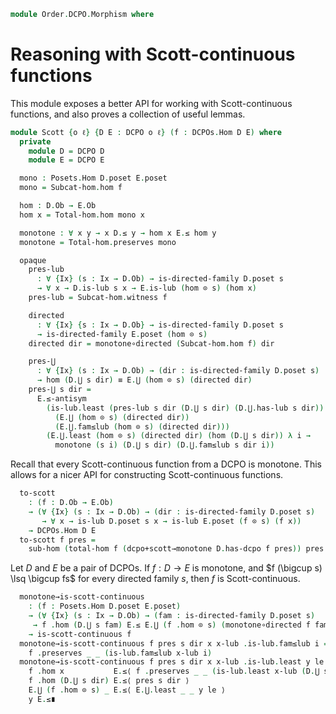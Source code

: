 <!--
```agda
open import Cat.Functor.Subcategory
open import Cat.Displayed.Total
open import Cat.Prelude

open import Order.Base
open import Order.DCPO
open import Order.Diagram.Lub

import Order.DCPO.Reasoning as DCPO
```
-->

```agda
module Order.DCPO.Morphism where
```

<!--
```agda
```
-->

# Reasoning with Scott-continuous functions

This module exposes a better API for working with Scott-continuous
functions, and also proves a collection of useful lemmas.

```agda
module Scott {o ℓ} {D E : DCPO o ℓ} (f : DCPOs.Hom D E) where
  private
    module D = DCPO D
    module E = DCPO E

  mono : Posets.Hom D.poset E.poset
  mono = Subcat-hom.hom f

  hom : D.Ob → E.Ob
  hom x = Total-hom.hom mono x

  monotone : ∀ x y → x D.≤ y → hom x E.≤ hom y
  monotone = Total-hom.preserves mono

  opaque
    pres-lub
      : ∀ {Ix} (s : Ix → D.Ob) → is-directed-family D.poset s
      → ∀ x → D.is-lub s x → E.is-lub (hom ⊙ s) (hom x)
    pres-lub = Subcat-hom.witness f

    directed
      : ∀ {Ix} {s : Ix → D.Ob} → is-directed-family D.poset s
      → is-directed-family E.poset (hom ⊙ s)
    directed dir = monotone∘directed (Subcat-hom.hom f) dir

    pres-⋃
      : ∀ {Ix} (s : Ix → D.Ob) → (dir : is-directed-family D.poset s)
      → hom (D.⋃ s dir) ≡ E.⋃ (hom ⊙ s) (directed dir)
    pres-⋃ s dir =
      E.≤-antisym
        (is-lub.least (pres-lub s dir (D.⋃ s dir) (D.⋃.has-lub s dir))
          (E.⋃ (hom ⊙ s) (directed dir))
          (E.⋃.fam≤lub (hom ⊙ s) (directed dir)))
        (E.⋃.least (hom ⊙ s) (directed dir) (hom (D.⋃ s dir)) λ i →
          monotone (s i) (D.⋃ s dir) (D.⋃.fam≤lub s dir i))
```

<!--
```agda
module _ {o ℓ} {D E : DCPO o ℓ} where
  private
    module D = DCPO D
    module E = DCPO E
  open Total-hom

  scott-path
    : ∀ {f g : DCPOs.Hom D E}
    → (∀ x → Scott.hom f x ≡ Scott.hom g x)
    → f ≡ g
  scott-path p =
    Subcat-hom-path $
    total-hom-path _ (funext p) $
    is-prop→pathp (λ i → is-monotone-is-prop (λ x → p x i) D.poset-on E.poset-on) _ _
```
-->

Recall that every Scott-continuous function from a DCPO is monotone. This
allows for a nicer API for constructing Scott-continuous functions.

```agda
  to-scott
    : (f : D.Ob → E.Ob)
    → (∀ {Ix} (s : Ix → D.Ob) → (dir : is-directed-family D.poset s)
       → ∀ x → is-lub D.poset s x → is-lub E.poset (f ⊙ s) (f x))
    → DCPOs.Hom D E
  to-scott f pres =
    sub-hom (total-hom f (dcpo+scott→monotone D.has-dcpo f pres)) pres
```

Let $D$ and $E$ be a pair of DCPOs. If $f : D \to E$ is monotone, and
$f (\bigcup s) \lsq \bigcup fs$ for every directed family $s$, then
$f$ is Scott-continuous.

```agda
  monotone→is-scott-continuous
    : (f : Posets.Hom D.poset E.poset)
    → (∀ {Ix} (s : Ix → D.Ob) → (fam : is-directed-family D.poset s)
     → f .hom (D.⋃ s fam) E.≤ E.⋃ (f .hom ⊙ s) (monotone∘directed f fam))
    → is-scott-continuous f
  monotone→is-scott-continuous f pres s dir x x-lub .is-lub.fam≤lub i =
    f .preserves _ _ (is-lub.fam≤lub x-lub i)
  monotone→is-scott-continuous f pres s dir x x-lub .is-lub.least y le =
    f .hom x           E.≤⟨ f .preserves _ _ (is-lub.least x-lub (D.⋃ s dir) (D.⋃.fam≤lub _ _)) ⟩
    f .hom (D.⋃ s dir) E.≤⟨ pres s dir ⟩
    E.⋃ (f .hom ⊙ s) _ E.≤⟨ E.⋃.least _ _ y le ⟩
    y E.≤∎
```
